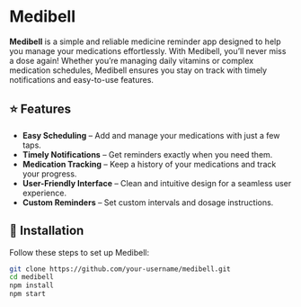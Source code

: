 # Medibell  

**Medibell** is a simple and reliable medicine reminder app designed to help you manage your medications effortlessly. With Medibell, you’ll never miss a dose again! Whether you’re managing daily vitamins or complex medication schedules, Medibell ensures you stay on track with timely notifications and easy-to-use features.  

## ⭐ Features  
- **Easy Scheduling** – Add and manage your medications with just a few taps.  
- **Timely Notifications** – Get reminders exactly when you need them.  
- **Medication Tracking** – Keep a history of your medications and track your progress.  
- **User-Friendly Interface** – Clean and intuitive design for a seamless user experience.  
- **Custom Reminders** – Set custom intervals and dosage instructions.  

## 🚀 Installation  
Follow these steps to set up Medibell:  

```bash  
git clone https://github.com/your-username/medibell.git  
cd medibell  
npm install  
npm start  
